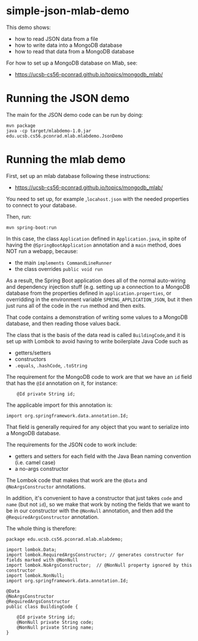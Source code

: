 # simple-json-mlab-demo

This demo shows:
* how to read JSON data from a file
* how to write data into a MongoDB database
* how to read that data from a MongoDB database

For how to set up a MongoDB database on Mlab, see:
* <https://ucsb-cs56-pconrad.github.io/topics/mongodb_mlab/>

# Running the JSON demo

The main for the JSON demo code can be run by doing:

```
mvn package
java -cp target/mlabdemo-1.0.jar edu.ucsb.cs56.pconrad.mlab.mlabdemo.JsonDemo
```

# Running the mlab demo

First, set up an mlab database following these instructions:
* <https://ucsb-cs56-pconrad.github.io/topics/mongodb_mlab/>

You need to set up, for example ,`locahost.json` with the needed properties to connect to your database.

Then, run:

```
mvn spring-boot:run
```

In this case,  the class `Application` defined in `Application.java`, in spite of having the `@SpringBootApplication` annotation and a `main` method, does NOT
run a webapp, because:

* the main `implements CommandLineRunner`
* the class overrides `public void run`

As a result, the Spring Boot application does all of the normal auto-wiring and dependency injection stuff (e.g. setting up a connection to a MongoDB database
from the properties defined in `application.properties`, or overridding in the environment variable `SPRING_APPLICATION_JSON`, but it then just
runs all of the code in the `run` method and then exits.

That code contains a demonstration of writing some values to a MongoDB database, and then reading those values back.

The class that is the basis of the data read is called `BuildingCode`,and it is set up with Lombok to avoid having to write boilerplate Java Code such as
* getters/setters
* constructors
* `.equals`, `.hashCode`, `.toString`

The requirement for the MongoDB code to work are that we have an `id` field that has the `@Id` annotation on it, for instance:


```
    @Id private String id;	
```

The applicable import for this annotation is:

```
import org.springframework.data.annotation.Id;
```

That field is generally required for any object that you want to serialize into a MongoDB database.

The requirements for the JSON code to work include:

* getters and setters for each field with the Java Bean naming convention (i.e. camel case)
* a no-args constructor

The Lombok code that makes that work are the `@Data` and `@NoArgsConstructor` annotations.

In addition, it's convenient to have a constructor that
just takes `code` and `name` (but not `id`), so we make that work by noting the fields that we want
to be in our constructor with the `@NonNull` annotation, and then add the `@RequiredArgsConstructor`
annotation.

The whole thing is therefore:

```
package edu.ucsb.cs56.pconrad.mlab.mlabdemo;

import lombok.Data;
import lombok.RequiredArgsConstructor; // generates constructor for fields marked with @NonNull                                                                              import lombok.NoArgsConstructor;  // @NonNull property ignored by this constructor                                                                                            
import lombok.NonNull;
import org.springframework.data.annotation.Id;

@Data
@NoArgsConstructor
@RequiredArgsConstructor
public class BuildingCode {

    @Id private String id;
    @NonNull private String code;
    @NonNull private String name;
}
```






